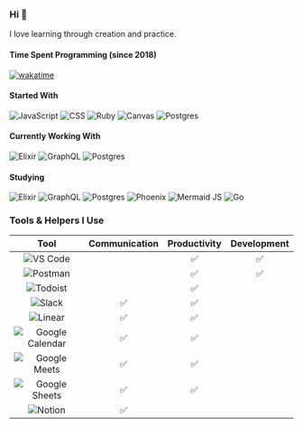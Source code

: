 ### Hi 👋

I love learning through creation and practice.

#### Time Spent Programming (since 2018)

[![wakatime](https://wakatime.com/badge/user/8766f998-501b-406c-b0f5-94a52aa72f39.svg/?style=for-the-badge)](https://wakatime.com/@8766f998-501b-406c-b0f5-94a52aa72f39)

#### Started With

![JavaScript](https://img.shields.io/badge/javascript-F7DF1E.svg?style=for-the-badge&logo=javascript&logoColor=black)
![CSS](https://img.shields.io/badge/css-1572B6.svg?style=for-the-badge&logo=css3&logoColor=white)
![Ruby](https://img.shields.io/badge/ruby-CC342D.svg?style=for-the-badge&logo=ruby&logoColor=white)
![Canvas](https://img.shields.io/badge/canvas-FFFFFF.svg?style=for-the-badge&logo=canvas&logoColor=red)
![Postgres](https://img.shields.io/badge/postgres-316192.svg?style=for-the-badge&logo=postgresql&logoColor=white)

#### Currently Working With

![Elixir](https://img.shields.io/badge/elixir-4B275F.svg?style=for-the-badge&logo=elixir&logoColor=white)
![GraphQL](https://img.shields.io/badge/graphql-CC44A2.svg?style=for-the-badge&logo=graphql&logoColor=white)
![Postgres](https://img.shields.io/badge/postgres-316192.svg?style=for-the-badge&logo=postgresql&logoColor=white)

#### Studying

![Elixir](https://img.shields.io/badge/elixir-4B275F.svg?style=for-the-badge&logo=elixir&logoColor=white)
![GraphQL](https://img.shields.io/badge/graphql-CC44A2.svg?style=for-the-badge&logo=graphql&logoColor=white)
![Postgres](https://img.shields.io/badge/postgres-316192.svg?style=for-the-badge&logo=postgresql&logoColor=white)
![Phoenix](https://img.shields.io/badge/Phoenix-E15F36?style=for-the-badge&logo=phoenixframework&logoColor=white)
![Mermaid JS](https://img.shields.io/badge/Mermaid%20JS-0076A8.svg?style=for-the-badge&logo=mermaid&logoColor=white)
![Go](https://img.shields.io/badge/go-00ADD8.svg?style=for-the-badge&logo=go&logoColor=white)

### Tools & Helpers I Use

|                                                                 Tool                                                                  | Communication | Productivity | Development |
| :-----------------------------------------------------------------------------------------------------------------------------------: | :-----------: | :----------: | :---------: |
|        ![VS Code](https://img.shields.io/badge/vs%20code-007ACC.svg?style=for-the-badge&logo=visualstudiocode&logoColor=white)        |               |      ✅      |     ✅      |
|             ![Postman](https://img.shields.io/badge/postman-FF6C37.svg?style=for-the-badge&logo=postman&logoColor=white)              |               |      ✅      |     ✅      |
|             ![Todoist](https://img.shields.io/badge/todoist-E44332.svg?style=for-the-badge&logo=todoist&logoColor=white)              |               |      ✅      |             |
|                ![Slack](https://img.shields.io/badge/slack-4A154B.svg?style=for-the-badge&logo=slack&logoColor=white)                 |      ✅       |      ✅      |             |
|               ![Linear](https://img.shields.io/badge/linear-000000.svg?style=for-the-badge&logo=linear&logoColor=white)               |      ✅       |      ✅      |             |
| ![Google Calendar](https://img.shields.io/badge/google%20calendar-4285F4.svg?style=for-the-badge&logo=googlecalendar&logoColor=white) |      ✅       |      ✅      |             |
|      ![Google Meets](https://img.shields.io/badge/google%20meets-00897B.svg?style=for-the-badge&logo=googlemeet&logoColor=white)      |      ✅       |      ✅      |             |
|    ![Google Sheets](https://img.shields.io/badge/google%20sheets-34A853.svg?style=for-the-badge&logo=googlesheets&logoColor=white)    |      ✅       |      ✅      |             |
|               ![Notion](https://img.shields.io/badge/notion-000000.svg?style=for-the-badge&logo=notion&logoColor=white)               |      ✅       |              |             |
